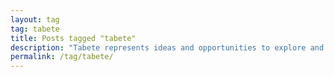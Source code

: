 ```yaml
---
layout: tag
tag: tabete
title: Posts tagged "tabete"
description: "Tabete represents ideas and opportunities to explore and share"
permalink: /tag/tabete/
---
```

